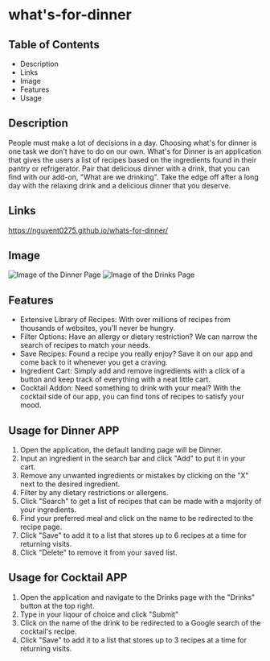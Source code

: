 # what's-for-dinner

## Table of Contents
- Description
- Links
- Image
- Features
- Usage

## Description
People must make a lot of decisions in a day. Choosing what's for dinner is one task we don’t have to do on our own. 
What's for Dinner is an application that gives the users a list of recipes based on the ingredients found in their pantry or refrigerator.
Pair that delicious dinner with a drink, that you can find with our add-on, "What are we drinking". Take the edge off after a long day with the
relaxing drink and a delicious dinner that you deserve. 

## Links
https://nguyent0275.github.io/whats-for-dinner/

## Image
![Image of the Dinner Page]()
![Image of the Drinks Page]()

## Features
- Extensive Library of Recipes: With over millions of recipes from thousands of websites, you'll never be hungry.
- Filter Options: Have an allergy or dietary restriction? We can narrow the search of recipes to match your needs. 
- Save Recipes: Found a recipe you really enjoy? Save it on our app and come back to it whenever you get a craving. 
- Ingredient Cart: Simply add and remove ingredients with a click of a button and keep track of everything with a neat little cart.
- Cocktail Addon: Need something to drink with your meal? With the cocktail side of our app, you can find tons of recipes to satisfy your mood. 

## Usage for Dinner APP
1. Open the application, the default landing page will be Dinner. 
2. Input an ingredient in the search bar and click "Add" to put it in your cart.
3. Remove any unwanted ingredients or mistakes by clicking on the "X" next to the desired ingredient.
4. Filter by any dietary restrictions or allergens. 
5. Click "Search" to get a list of recipes that can be made with a majority of your ingredients. 
6. Find your preferred meal and click on the name to be redirected to the recipe page. 
7. Click "Save" to add it to a list that stores up to 6 recipes at a time for returning visits.
8. Click "Delete" to remove it from your saved list.

## Usage for Cocktail APP
1. Open the application and navigate to the Drinks page with the "Drinks" button at the top right.
2. Type in your liqour of choice and click "Submit"
3. Click on the name of the drink to be redirected to a Google search of the cocktail's recipe. 
4. Click "Save" to add it to a list that stores up to 3 recipes at a time for returning visits.